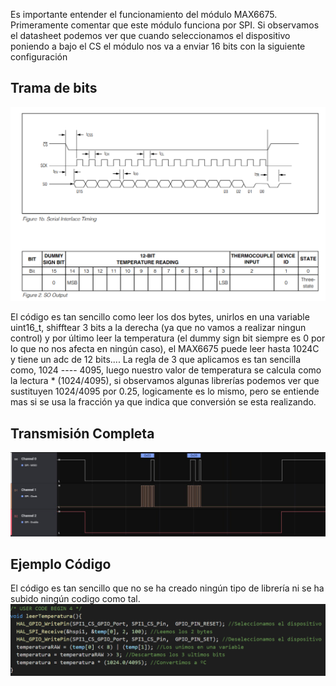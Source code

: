 Es importante entender el funcionamiento del módulo MAX6675.
Primeramente comentar que este módulo funciona por SPI.
Si observamos el datasheet podemos ver que cuando seleccionamos el dispositivo poniendo a bajo el CS el módulo nos va a enviar 16 bits con la siguiente configuración

## Trama de bits

<img src="https://github.com/antonioescamezalvarez/Ejemplos-STM32/blob/main/Termopar%20Tipo%20K/BITS.png" width="700" />

El código es tan sencillo como leer los dos bytes, unirlos en una variable uint16_t, shifftear 3 bits a la derecha (ya que no vamos a realizar ningun control) y por último leer la temperatura (el dummy sign bit siempre es 0 por lo que no nos afecta en ningún caso), el MAX6675 puede leer hasta 1024C y tiene un adc de 12 bits.... La regla de 3 que aplicamos es tan sencilla como, 1024 ---- 4095, luego nuestro valor de temperatura se calcula como la lectura * (1024/4095), si observamos algunas librerías podemos ver que sustituyen 1024/4095 por 0.25, logicamente es lo mismo, pero se entiende mas si se usa la fracción ya que indica que conversión se esta realizando.

## Transmisión Completa

<img src="https://github.com/antonioescamezalvarez/Ejemplos-STM32/blob/main/Termopar%20Tipo%20K/protocoloMAX6675.jpg" width="700" />

## Ejemplo Código
El código es tan sencillo que no se ha creado ningún tipo de librería ni se ha subido ningún codigo como tal.
<img src="https://github.com/antonioescamezalvarez/Ejemplos-STM32/blob/main/Termopar%20Tipo%20K/EjemploCodigo.png" width="700" />
